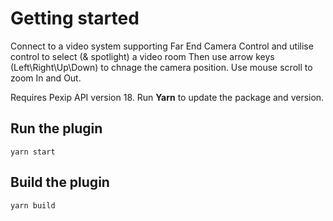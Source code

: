 # Getting started

Connect to a video system supporting Far End Camera Control and utilise control to select (& spotlight) a video room 
Then use arrow keys (Left\Right\Up\Down) to chnage the camera position.  Use mouse scroll to zoom In and Out.

Requires Pexip API version 18.  Run **Yarn** to update the package and version.

## Run the plugin

```
yarn start
```

## Build the plugin

```
yarn build
```
